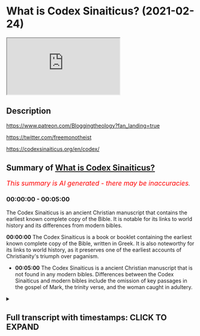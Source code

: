 # What is Codex Sinaiticus? (2021-02-24)

<iframe loading='lazy' src='https://www.youtube.com/embed/AWyVj0R2jhU'></iframe>

## Description

https://www.patreon.com/Bloggingtheology?fan_landing=true

https://twitter.com/freemonotheist

https://codexsinaiticus.org/en/codex/

## Summary of [What is Codex Sinaiticus?](https://www.youtube.com/watch?v=AWyVj0R2jhU)


*<span style="color:red; font-size:125%">This summary is AI generated - there may be inaccuracies</span>. [](/)*

### <a onclick="modifyYTiframeseektime('0')">00:00:00</a> - <a onclick="modifyYTiframeseektime('300')">00:05:00</a>

The Codex Sinaiticus is an ancient Christian manuscript that contains the earliest known complete copy of the Bible. It is notable for its links to world history and its differences from modern bibles.

**<a onclick="modifyYTiframeseektime('0')">00:00:00</a>** The Codex Sinaiticus is a book or booklet containing the earliest known complete copy of the Bible, written in Greek. It is also noteworthy for its links to world history, as it preserves one of the earliest accounts of Christianity's triumph over paganism.
* **<a onclick="modifyYTiframeseektime('300')">00:05:00</a>** The Codex Sinaiticus is a ancient Christian manuscript that is not found in any modern bibles. Differences between the Codex Sinaiticus and modern bibles include the omission of key passages in the gospel of Mark, the trinity verse, and the woman caught in adultery.

<details><summary><h2>Full transcript with timestamps: CLICK TO EXPAND</h2></summary>

<a onclick="modifyYTiframeseektime('1')">0:00:01</a> what is the codex sinaiticus  
<a onclick="modifyYTiframeseektime('3')">0:00:03</a> and why does it matter to us today i  
<a onclick="modifyYTiframeseektime('6')">0:00:06</a> think it matters  
<a onclick="modifyYTiframeseektime('7')">0:00:07</a> for two really important reasons which  
<a onclick="modifyYTiframeseektime('9')">0:00:09</a> i'll come to  
<a onclick="modifyYTiframeseektime('10')">0:00:10</a> shortly but firstly what is it what is  
<a onclick="modifyYTiframeseektime('13')">0:00:13</a> the codex sinaiticus  
<a onclick="modifyYTiframeseektime('15')">0:00:15</a> to answer that question i'm going to  
<a onclick="modifyYTiframeseektime('17')">0:00:17</a> read from  
<a onclick="modifyYTiframeseektime('18')">0:00:18</a> in a monastery library preserving codex  
<a onclick="modifyYTiframeseektime('20')">0:00:20</a> sinaiticus and the greek  
<a onclick="modifyYTiframeseektime('22')">0:00:22</a> written heritage this is a  
<a onclick="modifyYTiframeseektime('25')">0:00:25</a> book or booklet produced by the british  
<a onclick="modifyYTiframeseektime('27')">0:00:27</a> library  
<a onclick="modifyYTiframeseektime('28')">0:00:28</a> here in london about a mile and a half  
<a onclick="modifyYTiframeseektime('30')">0:00:30</a> from where i am sitting  
<a onclick="modifyYTiframeseektime('32')">0:00:32</a> and they house they store and preserve  
<a onclick="modifyYTiframeseektime('34')">0:00:34</a> the codex sinaiticus it's usually on  
<a onclick="modifyYTiframeseektime('36')">0:00:36</a> display i've seen it many times  
<a onclick="modifyYTiframeseektime('38')">0:00:38</a> unfortunately the moment it's closed  
<a onclick="modifyYTiframeseektime('40')">0:00:40</a> like so many other things  
<a onclick="modifyYTiframeseektime('42')">0:00:42</a> but i hope one day it'll be open and we  
<a onclick="modifyYTiframeseektime('43')">0:00:43</a> can see it again there is a website  
<a onclick="modifyYTiframeseektime('46')">0:00:46</a> dedicated to this text the codex  
<a onclick="modifyYTiframeseektime('48')">0:00:48</a> sinaiticus  
<a onclick="modifyYTiframeseektime('50')">0:00:50</a> produced by the british library and i'll  
<a onclick="modifyYTiframeseektime('51')">0:00:51</a> link to it in the description  
<a onclick="modifyYTiframeseektime('53')">0:00:53</a> below so firstly what is it well  
<a onclick="modifyYTiframeseektime('56')">0:00:56</a> the codex sinaiticus is a treasure  
<a onclick="modifyYTiframeseektime('59')">0:00:59</a> beyond price often described in  
<a onclick="modifyYTiframeseektime('62')">0:01:02</a> superlatives  
<a onclick="modifyYTiframeseektime('64')">0:01:04</a> this handwritten book is hard to  
<a onclick="modifyYTiframeseektime('67')">0:01:07</a> overestimate for its deep and continuing  
<a onclick="modifyYTiframeseektime('69')">0:01:09</a> significance  
<a onclick="modifyYTiframeseektime('71')">0:01:11</a> for many scholars it is the preeminent  
<a onclick="modifyYTiframeseektime('73')">0:01:13</a> christian bible  
<a onclick="modifyYTiframeseektime('75')">0:01:15</a> known to them as aleph that's the first  
<a onclick="modifyYTiframeseektime('77')">0:01:17</a> letter of the hebrew alphabet  
<a onclick="modifyYTiframeseektime('79')">0:01:19</a> or number one amongst christians  
<a onclick="modifyYTiframeseektime('82')">0:01:22</a> worldwide it is renowned for containing  
<a onclick="modifyYTiframeseektime('85')">0:01:25</a> the earliest complete copy of the bible  
<a onclick="modifyYTiframeseektime('88')">0:01:28</a> of the new testament so this is uh not  
<a onclick="modifyYTiframeseektime('91')">0:01:31</a> the original this is a  
<a onclick="modifyYTiframeseektime('92')">0:01:32</a> copy but it's the very very earliest  
<a onclick="modifyYTiframeseektime('94')">0:01:34</a> that we have  
<a onclick="modifyYTiframeseektime('96')">0:01:36</a> arguably it is also the earliest  
<a onclick="modifyYTiframeseektime('98')">0:01:38</a> christian  
<a onclick="modifyYTiframeseektime('99')">0:01:39</a> bible the ultimate antecedent of all  
<a onclick="modifyYTiframeseektime('102')">0:01:42</a> printed editions of the bible in  
<a onclick="modifyYTiframeseektime('105')">0:01:45</a> whatever language  
<a onclick="modifyYTiframeseektime('106')">0:01:46</a> anywhere in the world as one of the  
<a onclick="modifyYTiframeseektime('109')">0:01:49</a> earliest  
<a onclick="modifyYTiframeseektime('109')">0:01:49</a> luxury codices that's bound books  
<a onclick="modifyYTiframeseektime('113')">0:01:53</a> codices is plural for books codex is  
<a onclick="modifyYTiframeseektime('116')">0:01:56</a> singular  
<a onclick="modifyYTiframeseektime('117')">0:01:57</a> for book uh it's one of the earliest to  
<a onclick="modifyYTiframeseektime('119')">0:01:59</a> survive  
<a onclick="modifyYTiframeseektime('120')">0:02:00</a> from history in the ancient world the  
<a onclick="modifyYTiframeseektime('122')">0:02:02</a> codex  
<a onclick="modifyYTiframeseektime('123')">0:02:03</a> forms one of the most important  
<a onclick="modifyYTiframeseektime('125')">0:02:05</a> landmarks in the history  
<a onclick="modifyYTiframeseektime('127')">0:02:07</a> of the book what is more is pages offer  
<a onclick="modifyYTiframeseektime('130')">0:02:10</a> some of the most direct links with a  
<a onclick="modifyYTiframeseektime('133')">0:02:13</a> crucial turning point in world history  
<a onclick="modifyYTiframeseektime('135')">0:02:15</a> the triumph of the emperor constantine  
<a onclick="modifyYTiframeseektime('138')">0:02:18</a> the great  
<a onclick="modifyYTiframeseektime('139')">0:02:19</a> at the battle of the milvian bridge in  
<a onclick="modifyYTiframeseektime('141')">0:02:21</a> ad312  
<a onclick="modifyYTiframeseektime('143')">0:02:23</a> and the edict of milan in ad  
<a onclick="modifyYTiframeseektime('146')">0:02:26</a> 313 in which constantine formally  
<a onclick="modifyYTiframeseektime('149')">0:02:29</a> recognized christianity  
<a onclick="modifyYTiframeseektime('151')">0:02:31</a> and urged tolerance rather than  
<a onclick="modifyYTiframeseektime('153')">0:02:33</a> persecution of christians  
<a onclick="modifyYTiframeseektime('156')">0:02:36</a> bridging more than 1 600 years  
<a onclick="modifyYTiframeseektime('159')">0:02:39</a> codex sinaiticus is a vivid testament  
<a onclick="modifyYTiframeseektime('162')">0:02:42</a> to human invention and spiritual  
<a onclick="modifyYTiframeseektime('165')">0:02:45</a> inspiration  
<a onclick="modifyYTiframeseektime('167')">0:02:47</a> now one of the reasons it's called the  
<a onclick="modifyYTiframeseektime('169')">0:02:49</a> codex finite  
<a onclick="modifyYTiframeseektime('170')">0:02:50</a> vatic sinaiticus i should say is because  
<a onclick="modifyYTiframeseektime('173')">0:02:53</a> of where  
<a onclick="modifyYTiframeseektime('174')">0:02:54</a> it was found in the monastery of saint  
<a onclick="modifyYTiframeseektime('176')">0:02:56</a> catherine  
<a onclick="modifyYTiframeseektime('177')">0:02:57</a> on mount sinai now that's in egypt  
<a onclick="modifyYTiframeseektime('181')">0:03:01</a> and reputedly the place where moses  
<a onclick="modifyYTiframeseektime('184')">0:03:04</a> according to the book of exodus in the  
<a onclick="modifyYTiframeseektime('186')">0:03:06</a> bible received  
<a onclick="modifyYTiframeseektime('188')">0:03:08</a> revelation from god the torah and had  
<a onclick="modifyYTiframeseektime('190')">0:03:10</a> that encounter  
<a onclick="modifyYTiframeseektime('191')">0:03:11</a> with god and that's why the monastery  
<a onclick="modifyYTiframeseektime('193')">0:03:13</a> was built there probably in the early  
<a onclick="modifyYTiframeseektime('195')">0:03:15</a> 4th century to  
<a onclick="modifyYTiframeseektime('197')">0:03:17</a> commemorate that extraordinary event  
<a onclick="modifyYTiframeseektime('201')">0:03:21</a> as it survives today the codex  
<a onclick="modifyYTiframeseektime('203')">0:03:23</a> sinaiticus  
<a onclick="modifyYTiframeseektime('204')">0:03:24</a> comprises just over 400 large leaves  
<a onclick="modifyYTiframeseektime('208')">0:03:28</a> of prepared animal skin in calf so  
<a onclick="modifyYTiframeseektime('211')">0:03:31</a> the book is made about animal skin  
<a onclick="modifyYTiframeseektime('214')">0:03:34</a> on the parchment leaves is written about  
<a onclick="modifyYTiframeseektime('217')">0:03:37</a> half of the old testament  
<a onclick="modifyYTiframeseektime('219')">0:03:39</a> and apocrypha the whole of the new  
<a onclick="modifyYTiframeseektime('222')">0:03:42</a> testament  
<a onclick="modifyYTiframeseektime('223')">0:03:43</a> and two early christian texts not found  
<a onclick="modifyYTiframeseektime('226')">0:03:46</a> in modern bibles an epistle  
<a onclick="modifyYTiframeseektime('229')">0:03:49</a> described ascribed to the apostle  
<a onclick="modifyYTiframeseektime('232')">0:03:52</a> barnabas and the shepherd by the early  
<a onclick="modifyYTiframeseektime('236')">0:03:56</a> 2nd century  
<a onclick="modifyYTiframeseektime('237')">0:03:57</a> roman writer hermas now  
<a onclick="modifyYTiframeseektime('240')">0:04:00</a> there's a bit of confusion here  
<a onclick="modifyYTiframeseektime('241')">0:04:01</a> potentially because  
<a onclick="modifyYTiframeseektime('243')">0:04:03</a> many people have heard of something  
<a onclick="modifyYTiframeseektime('244')">0:04:04</a> called the gospel of barnabas and some  
<a onclick="modifyYTiframeseektime('246')">0:04:06</a> muslims think that this is  
<a onclick="modifyYTiframeseektime('248')">0:04:08</a> uh an authentic text going back to the  
<a onclick="modifyYTiframeseektime('251')">0:04:11</a> apostle barnabas  
<a onclick="modifyYTiframeseektime('252')">0:04:12</a> well i'm afraid um every scholar in the  
<a onclick="modifyYTiframeseektime('255')">0:04:15</a> world who's ever looked at this  
<a onclick="modifyYTiframeseektime('257')">0:04:17</a> considers the gospel of barnabas that we  
<a onclick="modifyYTiframeseektime('259')">0:04:19</a> have  
<a onclick="modifyYTiframeseektime('260')">0:04:20</a> access to today to be a renaissance  
<a onclick="modifyYTiframeseektime('262')">0:04:22</a> forgery  
<a onclick="modifyYTiframeseektime('263')">0:04:23</a> it doesn't go back to the first century  
<a onclick="modifyYTiframeseektime('265')">0:04:25</a> barnabas being of course  
<a onclick="modifyYTiframeseektime('266')">0:04:26</a> a companion of paul who we had a big  
<a onclick="modifyYTiframeseektime('268')">0:04:28</a> falling out with that's another story  
<a onclick="modifyYTiframeseektime('270')">0:04:30</a> so no one thinks that no one who is an  
<a onclick="modifyYTiframeseektime('272')">0:04:32</a> expert in the field thinks the gospel of  
<a onclick="modifyYTiframeseektime('274')">0:04:34</a> barnabas is authentic i'm afraid  
<a onclick="modifyYTiframeseektime('277')">0:04:37</a> but the epistle of barnabas the letter  
<a onclick="modifyYTiframeseektime('279')">0:04:39</a> of barnabas  
<a onclick="modifyYTiframeseektime('280')">0:04:40</a> goes back to the uh the second century  
<a onclick="modifyYTiframeseektime('283')">0:04:43</a> or or earlier  
<a onclick="modifyYTiframeseektime('284')">0:04:44</a> and is found in this codex and was  
<a onclick="modifyYTiframeseektime('286')">0:04:46</a> considered part of the bible the new  
<a onclick="modifyYTiframeseektime('288')">0:04:48</a> testament  
<a onclick="modifyYTiframeseektime('289')">0:04:49</a> inspired by god and then we have this  
<a onclick="modifyYTiframeseektime('292')">0:04:52</a> thing called the shepherd of  
<a onclick="modifyYTiframeseektime('293')">0:04:53</a> the shepherd of hermes hermes was an  
<a onclick="modifyYTiframeseektime('295')">0:04:55</a> early second century roman  
<a onclick="modifyYTiframeseektime('298')">0:04:58</a> guy and his uh work uh his  
<a onclick="modifyYTiframeseektime('301')">0:05:01</a> uh is considered scripture by many in  
<a onclick="modifyYTiframeseektime('304')">0:05:04</a> the early church  
<a onclick="modifyYTiframeseektime('305')">0:05:05</a> as well but you will not find it  
<a onclick="modifyYTiframeseektime('308')">0:05:08</a> anywhere  
<a onclick="modifyYTiframeseektime('308')">0:05:08</a> in modern bibles this is my modern bible  
<a onclick="modifyYTiframeseektime('310')">0:05:10</a> and you will not find it anywhere here  
<a onclick="modifyYTiframeseektime('312')">0:05:12</a> or any other modern bible in the world  
<a onclick="modifyYTiframeseektime('315')">0:05:15</a> and this is one of the points i wanted  
<a onclick="modifyYTiframeseektime('317')">0:05:17</a> to  
<a onclick="modifyYTiframeseektime('317')">0:05:17</a> uh make about the significance of this  
<a onclick="modifyYTiframeseektime('319')">0:05:19</a> text and i'll come back to that in a  
<a onclick="modifyYTiframeseektime('320')">0:05:20</a> second  
<a onclick="modifyYTiframeseektime('322')">0:05:22</a> all of these texts in the new testament  
<a onclick="modifyYTiframeseektime('324')">0:05:24</a> of course are in greek  
<a onclick="modifyYTiframeseektime('326')">0:05:26</a> uh and the this is it appears in the  
<a onclick="modifyYTiframeseektime('328')">0:05:28</a> original  
<a onclick="modifyYTiframeseektime('329')">0:05:29</a> um vernacular language the language that  
<a onclick="modifyYTiframeseektime('331')">0:05:31</a> people spoke in the  
<a onclick="modifyYTiframeseektime('333')">0:05:33</a> roman empire which was called coiner  
<a onclick="modifyYTiframeseektime('335')">0:05:35</a> greek  
<a onclick="modifyYTiframeseektime('336')">0:05:36</a> so uh just ex uh  
<a onclick="modifyYTiframeseektime('339')">0:05:39</a> there's no there's no confusion the the  
<a onclick="modifyYTiframeseektime('341')">0:05:41</a> romans typically didn't speak latin they  
<a onclick="modifyYTiframeseektime('343')">0:05:43</a> spoke greek  
<a onclick="modifyYTiframeseektime('345')">0:05:45</a> uh coin or greek and the old testament  
<a onclick="modifyYTiframeseektime('348')">0:05:48</a> in this version is also in greek  
<a onclick="modifyYTiframeseektime('350')">0:05:50</a> although  
<a onclick="modifyYTiframeseektime('350')">0:05:50</a> it's in a slightly different form of  
<a onclick="modifyYTiframeseektime('353')">0:05:53</a> greek called the septuagint  
<a onclick="modifyYTiframeseektime('355')">0:05:55</a> and that goes back to the second and  
<a onclick="modifyYTiframeseektime('356')">0:05:56</a> third centuries bc when it was  
<a onclick="modifyYTiframeseektime('358')">0:05:58</a> translated  
<a onclick="modifyYTiframeseektime('359')">0:05:59</a> and in amongst these books in the codex  
<a onclick="modifyYTiframeseektime('362')">0:06:02</a> santiagos are  
<a onclick="modifyYTiframeseektime('363')">0:06:03</a> tobit judith 1 and 4 maccabees the book  
<a onclick="modifyYTiframeseektime('366')">0:06:06</a> of wisdom the book of tobit  
<a onclick="modifyYTiframeseektime('368')">0:06:08</a> and 2 esdras now all these books  
<a onclick="modifyYTiframeseektime('371')">0:06:11</a> are in the modern catholic canon well  
<a onclick="modifyYTiframeseektime('374')">0:06:14</a> apart from four maccabees they've only  
<a onclick="modifyYTiframeseektime('376')">0:06:16</a> got  
<a onclick="modifyYTiframeseektime('376')">0:06:16</a> one and two maccabees four maccabees is  
<a onclick="modifyYTiframeseektime('379')">0:06:19</a> in the orthodox canon the russian and  
<a onclick="modifyYTiframeseektime('381')">0:06:21</a> greek orthodox  
<a onclick="modifyYTiframeseektime('382')">0:06:22</a> but what one of the points um i wanted  
<a onclick="modifyYTiframeseektime('385')">0:06:25</a> to make here  
<a onclick="modifyYTiframeseektime('386')">0:06:26</a> is the is just to emphasize that what  
<a onclick="modifyYTiframeseektime('389')">0:06:29</a> makes  
<a onclick="modifyYTiframeseektime('389')">0:06:29</a> up the bible the books that comes to con  
<a onclick="modifyYTiframeseektime('392')">0:06:32</a> that make up the canon  
<a onclick="modifyYTiframeseektime('393')">0:06:33</a> of the christian bible uh differ  
<a onclick="modifyYTiframeseektime('396')">0:06:36</a> depending on which era you're asking the  
<a onclick="modifyYTiframeseektime('399')">0:06:39</a> question of  
<a onclick="modifyYTiframeseektime('400')">0:06:40</a> and which church you're asking uh  
<a onclick="modifyYTiframeseektime('403')">0:06:43</a> christians have different bibles with  
<a onclick="modifyYTiframeseektime('404')">0:06:44</a> different books  
<a onclick="modifyYTiframeseektime('406')">0:06:46</a> even the new testament is different uh  
<a onclick="modifyYTiframeseektime('409')">0:06:49</a> in some respects has different books  
<a onclick="modifyYTiframeseektime('411')">0:06:51</a> in it so it's a much more open-ended um  
<a onclick="modifyYTiframeseektime('415')">0:06:55</a> process and it was never fixed uh like  
<a onclick="modifyYTiframeseektime('418')">0:06:58</a> the quran is with  
<a onclick="modifyYTiframeseektime('419')">0:06:59</a> a certain number of chapters that all  
<a onclick="modifyYTiframeseektime('421')">0:07:01</a> people agree on  
<a onclick="modifyYTiframeseektime('422')">0:07:02</a> and christians still disagree today on  
<a onclick="modifyYTiframeseektime('424')">0:07:04</a> which books go up the bi  
<a onclick="modifyYTiframeseektime('426')">0:07:06</a> make up the bible and this has doctrinal  
<a onclick="modifyYTiframeseektime('428')">0:07:08</a> implications because the catholic canon  
<a onclick="modifyYTiframeseektime('430')">0:07:10</a> includes one maccabees for example which  
<a onclick="modifyYTiframeseektime('434')">0:07:14</a> um they understand to teach the doctrine  
<a onclick="modifyYTiframeseektime('436')">0:07:16</a> of purgatory  
<a onclick="modifyYTiframeseektime('437')">0:07:17</a> and the legitimacy of praying to saints  
<a onclick="modifyYTiframeseektime('440')">0:07:20</a> that's a different subject  
<a onclick="modifyYTiframeseektime('441')">0:07:21</a> so it matters which books make up the  
<a onclick="modifyYTiframeseektime('443')">0:07:23</a> bible it creates  
<a onclick="modifyYTiframeseektime('445')">0:07:25</a> informs doctrine of the churches  
<a onclick="modifyYTiframeseektime('448')">0:07:28</a> so that's one of the really important  
<a onclick="modifyYTiframeseektime('450')">0:07:30</a> reasons  
<a onclick="modifyYTiframeseektime('451')">0:07:31</a> but the another reason is is what's not  
<a onclick="modifyYTiframeseektime('455')">0:07:35</a> in  
<a onclick="modifyYTiframeseektime('455')">0:07:35</a> the codex sinaiticus lots of things are  
<a onclick="modifyYTiframeseektime('458')">0:07:38</a> not in this  
<a onclick="modifyYTiframeseektime('458')">0:07:38</a> codex which are in modern bibles for  
<a onclick="modifyYTiframeseektime('460')">0:07:40</a> example  
<a onclick="modifyYTiframeseektime('461')">0:07:41</a> the really famous story of the woman  
<a onclick="modifyYTiframeseektime('464')">0:07:44</a> caught in adultery  
<a onclick="modifyYTiframeseektime('466')">0:07:46</a> in john's gospel uh chapter seven  
<a onclick="modifyYTiframeseektime('468')">0:07:48</a> chapter eight  
<a onclick="modifyYTiframeseektime('469')">0:07:49</a> which is in all modern bibles but it's  
<a onclick="modifyYTiframeseektime('471')">0:07:51</a> not in the codex sonyaticus that's  
<a onclick="modifyYTiframeseektime('474')">0:07:54</a> because it wasn't part  
<a onclick="modifyYTiframeseektime('475')">0:07:55</a> of john's gospel then another  
<a onclick="modifyYTiframeseektime('479')">0:07:59</a> thing that's missing are the  
<a onclick="modifyYTiframeseektime('480')">0:08:00</a> resurrection appearances believe it or  
<a onclick="modifyYTiframeseektime('482')">0:08:02</a> not  
<a onclick="modifyYTiframeseektime('482')">0:08:02</a> in the earliest gospel of mark there are  
<a onclick="modifyYTiframeseektime('484')">0:08:04</a> no resurrection appearances  
<a onclick="modifyYTiframeseektime('486')">0:08:06</a> in the earliest gospel according to the  
<a onclick="modifyYTiframeseektime('488')">0:08:08</a> earliest new testament  
<a onclick="modifyYTiframeseektime('490')">0:08:10</a> what else is different um there are a  
<a onclick="modifyYTiframeseektime('492')">0:08:12</a> number the famous trinity verse  
<a onclick="modifyYTiframeseektime('494')">0:08:14</a> of uh 1 john 5 7. it goes without saying  
<a onclick="modifyYTiframeseektime('498')">0:08:18</a> is not  
<a onclick="modifyYTiframeseektime('499')">0:08:19</a> in the earliest new testament we have  
<a onclick="modifyYTiframeseektime('501')">0:08:21</a> that's a  
<a onclick="modifyYTiframeseektime('502')">0:08:22</a> much much later medieval uh insertion  
<a onclick="modifyYTiframeseektime('505')">0:08:25</a> into the text now there are dozens of  
<a onclick="modifyYTiframeseektime('508')">0:08:28</a> other much  
<a onclick="modifyYTiframeseektime('508')">0:08:28</a> smaller differences which i'm not going  
<a onclick="modifyYTiframeseektime('510')">0:08:30</a> to list uh you can discover for yourself  
<a onclick="modifyYTiframeseektime('513')">0:08:33</a> if you go on the website where the codex  
<a onclick="modifyYTiframeseektime('516')">0:08:36</a> differs from  
<a onclick="modifyYTiframeseektime('517')">0:08:37</a> modern bibles um so that this  
<a onclick="modifyYTiframeseektime('520')">0:08:40</a> causes them to question the whole idea  
<a onclick="modifyYTiframeseektime('522')">0:08:42</a> of of the preservation of the bible  
<a onclick="modifyYTiframeseektime('524')">0:08:44</a> and what is and what isn't the word of  
<a onclick="modifyYTiframeseektime('526')">0:08:46</a> god which books are scripture and  
<a onclick="modifyYTiframeseektime('528')">0:08:48</a> inspired by god well  
<a onclick="modifyYTiframeseektime('529')">0:08:49</a> depends who you ask and it matters as i  
<a onclick="modifyYTiframeseektime('532')">0:08:52</a> say  
<a onclick="modifyYTiframeseektime('532')">0:08:52</a> for doctrine and some really important  
<a onclick="modifyYTiframeseektime('536')">0:08:56</a> much much love stories like the woman  
<a onclick="modifyYTiframeseektime('538')">0:08:58</a> caught in adultery  
<a onclick="modifyYTiframeseektime('539')">0:08:59</a> are simply not part of the early bible  
<a onclick="modifyYTiframeseektime('541')">0:09:01</a> manuscripts certainly not our earliest  
<a onclick="modifyYTiframeseektime('543')">0:09:03</a> one  
<a onclick="modifyYTiframeseektime('544')">0:09:04</a> and uh it was it became part of the  
<a onclick="modifyYTiframeseektime('546')">0:09:06</a> bible much later  
<a onclick="modifyYTiframeseektime('549')">0:09:09</a> so um that's all i want to say about  
<a onclick="modifyYTiframeseektime('552')">0:09:12</a> this  
<a onclick="modifyYTiframeseektime('552')">0:09:12</a> now i do recommend you look into this  
<a onclick="modifyYTiframeseektime('554')">0:09:14</a> more  
<a onclick="modifyYTiframeseektime('555')">0:09:15</a> and i just want to emphasize as i say  
<a onclick="modifyYTiframeseektime('557')">0:09:17</a> the idea that the canon of scripture is  
<a onclick="modifyYTiframeseektime('559')">0:09:19</a> not  
<a onclick="modifyYTiframeseektime('560')">0:09:20</a> fixed it depends on which church you go  
<a onclick="modifyYTiframeseektime('562')">0:09:22</a> to and what you want to believe  
<a onclick="modifyYTiframeseektime('564')">0:09:24</a> and this affects doctrine and secondly  
<a onclick="modifyYTiframeseektime('567')">0:09:27</a> that the earliest manuscript that we  
<a onclick="modifyYTiframeseektime('568')">0:09:28</a> have is missing some really key  
<a onclick="modifyYTiframeseektime('571')">0:09:31</a> passages the resurrection appearances in  
<a onclick="modifyYTiframeseektime('574')">0:09:34</a> the gospel of mark  
<a onclick="modifyYTiframeseektime('575')">0:09:35</a> the woman caught on adultery the  
<a onclick="modifyYTiframeseektime('577')">0:09:37</a> trinitarian verse and so on they're all  
<a onclick="modifyYTiframeseektime('580')">0:09:40</a> missing  
<a onclick="modifyYTiframeseektime('580')">0:09:40</a> from this manuscript and the trini and  
<a onclick="modifyYTiframeseektime('583')">0:09:43</a> the codex sonyasakas is their most  
<a onclick="modifyYTiframeseektime('585')">0:09:45</a> important single manuscript  
<a onclick="modifyYTiframeseektime('588')">0:09:48</a> in the world this is the the mother of  
<a onclick="modifyYTiframeseektime('591')">0:09:51</a> all manuscripts  
<a onclick="modifyYTiframeseektime('593')">0:09:53</a> so i hope that was of interest until  
<a onclick="modifyYTiframeseektime('595')">0:09:55</a> next time  

</details>
